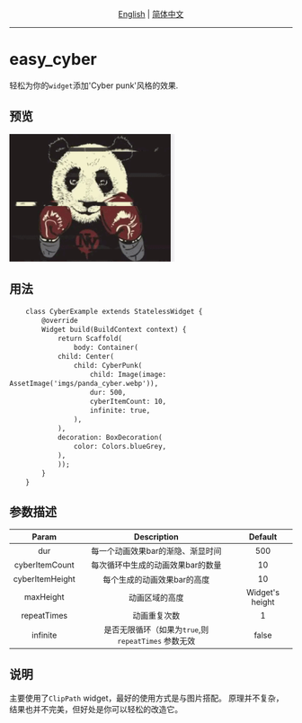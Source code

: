 <p align="center">
    <a href="https://github.com/greatbear412/easy_cyber/blob/master/README.md">English</a>
    | <a href="https://github.com/greatbear412/easy_cyber/blob/master/README.zh.md">简体中文</a>
</p>

---

# easy_cyber
轻松为你的`widget`添加'Cyber punk'风格的效果.

## 预览
<img src="https://github.com/greatbear412/easy_cyber/raw/master/doc/example.gif">


## 用法
```
    class CyberExample extends StatelessWidget {
        @override
        Widget build(BuildContext context) {
            return Scaffold(
                body: Container(
            child: Center(
                child: CyberPunk(
                    child: Image(image: AssetImage('imgs/panda_cyber.webp')),
                    dur: 500,
                    cyberItemCount: 10,
                    infinite: true,
                ),
            ),
            decoration: BoxDecoration(
                color: Colors.blueGrey,
            ),
            ));
        }
    }
```
## 参数描述
|    **Param**         |                                **Description**         |          **Default**           |
| :------------------: | :----------------------------------------------------: | :----------------------------: |
|    dur               |      每一个动画效果bar的渐隐、渐显时间                      |              500               |
|    cyberItemCount    |      每次循环中生成的动画效果bar的数量                      |              10                |
|    cyberItemHeight   |      每个生成的动画效果bar的高度                           |              10                |
|    maxHeight         |      动画区域的高度                                       |              Widget's height   |
|    repeatTimes       |      动画重复次数                                         |              1                 |
|    infinite          |      是否无限循环（如果为`true`,则 `repeatTimes` 参数无效    |              false            |

## 说明
主要使用了`ClipPath` widget，最好的使用方式是与图片搭配。
原理并不复杂， 结果也并不完美，但好处是你可以轻松的改造它。
